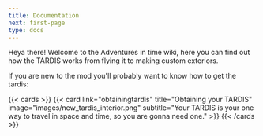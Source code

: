 ```yaml
---
title: Documentation
next: first-page
type: docs
---
```


Heya there! Welcome to the Adventures in time wiki, here you can find out how the TARDIS works from flying it to making custom exteriors. 

If you are new to the mod you'll probably want to know how to get the tardis:

{{< cards >}}
  {{< card link="obtainingtardis" title="Obtaining your TARDIS" image="images/new_tardis_interior.png" subtitle="Your TARDIS is your one way to travel in space and time, so you are gonna need one." >}}
{{< /cards >}}